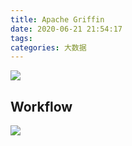 ```yaml
---
title: Apache Griffin
date: 2020-06-21 21:54:17
tags:
categories: 大数据
---
```


![](http://griffin.apache.org/images/arch-1.png)

## Workflow
![](https://oscimg.oschina.net/oscnet/34f4d6e447623cc6c1746af75f28a815e53.jpg)
